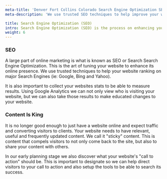 ```yaml
---
meta-title: 'Denver Fort Collins Colorado Search Engine Optimization SEO | VS'
meta-description: 'We use trusted SEO techniques to help improve your websites ranking on major Search Engines, as well as providing vital stats to measure your results.'

title: Search Engine Optimization (SEO)
intro: Search Engine Optimization (SEO) is the process on enhancing your website's online visibility. We have helped many business increase their Search Engine ranking and overall online visibility.
weight: 6
---
```


<article class="static-detail">
  <h3>SEO</h3>
  <div class="detail">
    <p>A large part of online marketing is what is known as SEO or Search Search Engine Optimization. This is the art of tuning your website to enhance its online presence. We use trusted techniques to help your website ranking on major Search Engines (ie: Google, Bing and Yahoo).</p> 
    <p>It is also important to collect your websites stats to be able to measure results. Using Google Analytics we can not only view who is visiting your website, but we can also take those results to make educated changes to your website.</p>
  </div>
</article>
<article class="static-detail">
  <h3>Content Is King</h3>
  <div class="detail">
    <p>It is no longer good enough to just have a website online and expect traffic and converting visitors to clients. Your website needs to have relevant, useful and frequently updated content. We call it "sticky" content. This is content that compels visitors to not only come back to the site, but also to share your content with others.</p>
    <p>In our early planning stage we also discover what your website's "call to action" should be. This is important to designate so we can help direct visitors to your call to action and also setup the tools to be able to search its success. </p>
  </div>
</article>